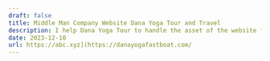 ```yaml
---
draft: false
title: Middle Man Company Website Dana Yoga Tour and Travel
description: I help Dana Yoga Tour to handle the asset of the website for re-design with a contractor web developer
date: 2023-12-10
url: https://abc.xyz](https://danayogafastboat.com/
---
```

